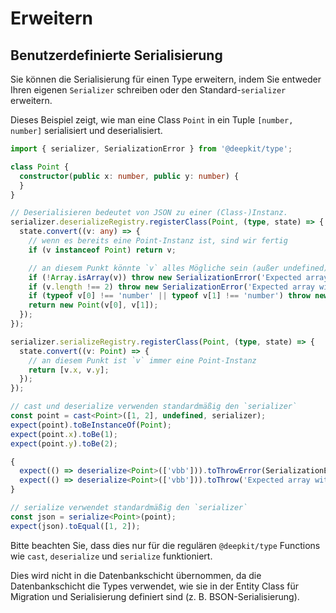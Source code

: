 # Erweitern

## Benutzerdefinierte Serialisierung

Sie können die Serialisierung für einen Type erweitern, indem Sie entweder Ihren eigenen `Serializer` schreiben oder den Standard-`serializer` erweitern.

Dieses Beispiel zeigt, wie man eine Class `Point` in ein Tuple `[number, number]` serialisiert und deserialisiert.

```typescript
import { serializer, SerializationError } from '@deepkit/type';

class Point {
  constructor(public x: number, public y: number) {
  }
}

// Deserialisieren bedeutet von JSON zu einer (Class-)Instanz.
serializer.deserializeRegistry.registerClass(Point, (type, state) => {
  state.convert((v: any) => {
    // wenn es bereits eine Point-Instanz ist, sind wir fertig
    if (v instanceof Point) return v;

    // an diesem Punkt könnte `v` alles Mögliche sein (außer undefined), daher müssen wir prüfen
    if (!Array.isArray(v)) throw new SerializationError('Expected array');
    if (v.length !== 2) throw new SerializationError('Expected array with two elements');
    if (typeof v[0] !== 'number' || typeof v[1] !== 'number') throw new SerializationError('Expected array with two numbers');
    return new Point(v[0], v[1]);
  });
});

serializer.serializeRegistry.registerClass(Point, (type, state) => {
  state.convert((v: Point) => {
    // an diesem Punkt ist `v` immer eine Point-Instanz
    return [v.x, v.y];
  });
});

// cast und deserialize verwenden standardmäßig den `serializer`
const point = cast<Point>([1, 2], undefined, serializer);
expect(point).toBeInstanceOf(Point);
expect(point.x).toBe(1);
expect(point.y).toBe(2);

{
  expect(() => deserialize<Point>(['vbb'])).toThrowError(SerializationError);
  expect(() => deserialize<Point>(['vbb'])).toThrow('Expected array with two elements')
}

// serialize verwendet standardmäßig den `serializer`
const json = serialize<Point>(point);
expect(json).toEqual([1, 2]);
```

Bitte beachten Sie, dass dies nur für die regulären `@deepkit/type` Functions wie `cast`, `deserialize` und `serialize` funktioniert.

Dies wird nicht in die Datenbankschicht übernommen, da die Datenbankschicht die Types verwendet, wie sie in der Entity Class für Migration und Serialisierung definiert sind (z. B. BSON-Serialisierung).